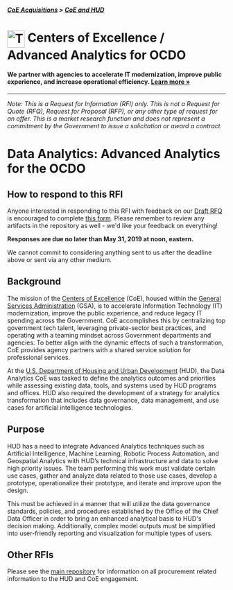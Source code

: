 ##### [CoE Acquisitions](https://github.com/GSA/coe-acquisitions) > [CoE and HUD](https://github.com/GSA/coe-hud-acquisitions)

<h1><img src="https://coe.gsa.gov/img/coe-logomark.svg" width="40px" align="top" alt="The Centers of Excellence Logo"> Centers of Excellence / Advanced Analytics for OCDO</h1>

#### We partner with agencies to accelerate IT modernization, improve public experience, and increase operational efficiency. [Learn more »](https://coe.gsa.gov/about/)

---

*Note: This is a Request for Information (RFI) only. This is not a Request for Quote (RFQ), Request for Proposal (RFP), or any other type of request for an offer. This is a market research function and does not represent a commitment by the Government to issue a solicitation or award a contract.*

# Data Analytics: Advanced Analytics for the OCDO

## How to respond to this RFI

Anyone interested in responding to this RFI with feedback on our [Draft RFQ](Draft-RFQ.pdf) is encouraged to complete [this form](https://forms.gle/DgDQNA9WdH3QthHo9). Please remember to review any artifacts in the repository as well - we'd like your feedback on everything!

**Responses are due no later than May 31, 2019 at noon, eastern.**

We cannot commit to considering anything sent to us after the deadline above or sent via any other medium.

## Background

The mission of the [Centers of Excellence](https://coe.gsa.gov/) (CoE), housed within the [General Services Administration](https://gsa.gov) (GSA), is to accelerate Information Technology (IT) modernization, improve the public experience, and reduce legacy IT spending across the Government. CoE accomplishes this by centralizing top government tech talent, leveraging private-sector best practices, and operating with a teaming mindset across Government departments and agencies. To better align with the dynamic effects of such a transformation, CoE provides agency partners with a shared service solution for professional services.

At the [U.S. Department of Housing and Urban Development](https://www.hud.gov/) (HUD), the Data Analytics CoE was tasked to define the analytics outcomes and priorities while assessing existing data, tools, and systems used by HUD programs and offices. HUD also required the development of a strategy for analytics transformation that includes data governance, data management, and use cases for artificial intelligence technologies.

## Purpose

HUD has a need to integrate Advanced Analytics techniques such as Artificial Intelligence, Machine Learning, Robotic Process Automation, and Geospatial Analytics with HUD’s technical infrastructure and data to solve high priority issues. The team performing this work must validate certain use cases, gather and analyze data related to those use cases, develop a prototype, operationalize their prototype, and iterate and improve upon the design.

This must be achieved in a manner that will utilize the data governance standards, policies, and procedures established by the Office of the Chief Data Officer in order to bring an enhanced analytical basis to HUD's decision making. Additionally, complex model outputs must be simplified into user-friendly reporting and visualization for multiple types of users.

## Other RFIs
Please see the [main repository](https://github.com/GSA/coe-hud-acquisitions/) for information on all procurement related information to the HUD and CoE engagement.
